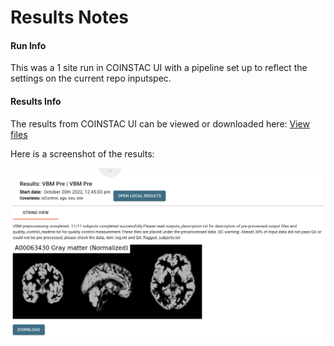 # Results Notes

#### Run Info

This was a 1 site run in COINSTAC UI with a pipeline set up to reflect the settings on the current repo inputspec. 

#### Results Info

The results from COINSTAC UI can be viewed or downloaded here: [View files](https://mygsu-my.sharepoint.com/:f:/g/personal/jromero7_gsu_edu/ErLxseaPxA5HidQH47fEPqQBNv6wrILXpBrBKHp14dusbA?e=Y1Qi8S)

Here is a screenshot of the results: 

![Results View](https://raw.githubusercontent.com/trendscenter/Coinstac_VBM_computation/master/test/results/results.png "Results View")

